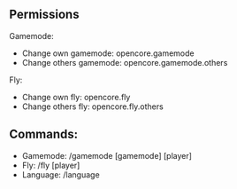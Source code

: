 ## Permissions

Gamemode:
- Change own gamemode: opencore.gamemode
- Change others gamemode: opencore.gamemode.others

Fly:
- Change own fly: opencore.fly
- Change others fly: opencore.fly.others

## Commands:
- Gamemode: /gamemode [gamemode] [player]
- Fly: /fly [player]
- Language: /language

